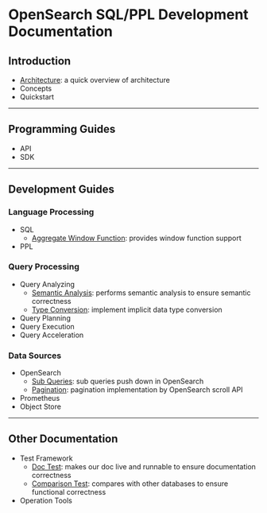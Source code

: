 
# OpenSearch SQL/PPL Development Documentation

## Introduction

+ [Architecture](Architecture.md): a quick overview of architecture
+ Concepts
+ Quickstart

---
## Programming Guides

+ API
+ SDK

---
## Development Guides

### Language Processing

+ SQL
  + [Aggregate Window Function](AggregateWindowFunction.md): provides window function support
+ PPL

### Query Processing

+ Query Analyzing
  + [Semantic Analysis](SemanticAnalysis.md): performs semantic analysis to ensure semantic correctness
  + [Type Conversion](TypeConversion.md): implement implicit data type conversion
+ Query Planning
+ Query Execution
+ Query Acceleration

### Data Sources

+ OpenSearch
    + [Sub Queries](SubQuery.md): sub queries push down in OpenSearch
    + [Pagination](Pagination.md): pagination implementation by OpenSearch scroll API
+ Prometheus
+ Object Store

---
## Other Documentation

+ Test Framework
  + [Doc Test](Doctest.md): makes our doc live and runnable to ensure documentation correctness
  + [Comparison Test](Testing.md): compares with other databases to ensure functional correctness
+ Operation Tools